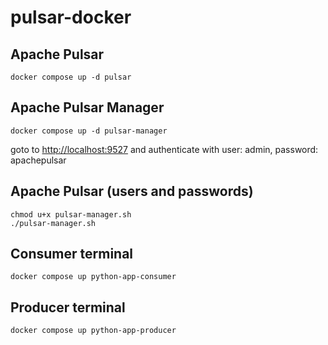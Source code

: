 # pulsar-docker

## Apache Pulsar

```
docker compose up -d pulsar
```

## Apache Pulsar Manager

```
docker compose up -d pulsar-manager
```

goto to [http://localhost:9527](http://localhost:9527) and authenticate with user: admin, password: apachepulsar

## Apache Pulsar (users and passwords)

```
chmod u+x pulsar-manager.sh
./pulsar-manager.sh

```

## Consumer terminal

```
docker compose up python-app-consumer
```

## Producer terminal

```
docker compose up python-app-producer
```
